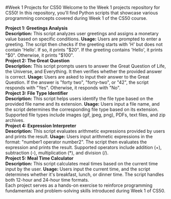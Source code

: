 #Week 1 Projects for CS50
Welcome to the Week 1 projects repository for CS50! In this repository, you'll find Python scripts that showcase various programming concepts covered during Week 1 of the CS50 course.

**Project 1: Greetings Analysis**
<br>
**Description:** This script analyzes user greetings and assigns a monetary value based on specific conditions.
**Usage:** Users are prompted to enter a greeting. The script then checks if the greeting starts with 'H' but does not contain 'Hello'. If so, it prints "$20". If the greeting contains 'Hello', it prints "$0". Otherwise, it prints "$100".
<br>
**Project 2: The Great Question**
<br>
**Description:** This script prompts users to answer the Great Question of Life, the Universe, and Everything. It then verifies whether the provided answer is correct.
**Usage:** Users are asked to input their answer to the Great Question. If the answer is "forty two", "forty-two", or "42", the script responds with "Yes". Otherwise, it responds with "No".
<br>
**Project 3: File Type Identifier**
<br>
**Description:** This script helps users identify the file type based on the provided file name and its extension.
**Usage:** Users input a file name, and the script determines the corresponding file type based on its extension. Supported file types include images (gif, jpeg, png), PDFs, text files, and zip archives.
<br>
**Project 4: Expression Interpreter**
<br>
**Description:** This script evaluates arithmetic expressions provided by users and prints the result.
**Usage:** Users input arithmetic expressions in the format: "number1 operator number2". The script then evaluates the expression and prints the result. Supported operators include addition (+), subtraction (-), multiplication (*), and division (/).
<br>
**Project 5: Meal Time Calculator**
<br>
**Description:** This script calculates meal times based on the current time input by the user.
**Usage:** Users input the current time, and the script determines whether it's breakfast, lunch, or dinner time. The script handles both 12-hour and 24-hour time formats.
<br>
Each project serves as a hands-on exercise to reinforce programming fundamentals and problem-solving skills introduced during Week 1 of CS50.

